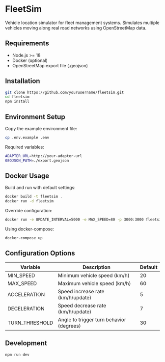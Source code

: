 # FleetSim

Vehicle location simulator for fleet management systems. Simulates multiple vehicles moving along real road networks using OpenStreetMap data.

## Requirements

- Node.js >= 18
- Docker (optional)
- OpenStreetMap export file (.geojson)

## Installation

```bash
git clone https://github.com/yourusername/fleetsim.git
cd fleetsim
npm install
```

## Environment Setup
Copy the example environment file:

```bash
cp .env.example .env
```

Required variables:

```bash
ADAPTER_URL=http://your-adapter-url
GEOJSON_PATH=./export.geojson
```

## Docker Usage
Build and run with default settings:

```bash
docker build -t fleetsim .
docker run -d fleetsim
```

Override configuration:

```bash
docker run -e UPDATE_INTERVAL=5000 -e MAX_SPEED=80 -p 3000:3000 fleetsim
```

Using docker-compose:

```bash
docker-compose up
```

## Configuration Options

| Variable         | Description                             | Default |
| ---------------- | --------------------------------------- | ------- |
| MIN_SPEED        | Minimum vehicle speed (km/h)            | 20      |
| MAX_SPEED        | Maximum vehicle speed (km/h)            | 60      |
| ACCELERATION     | Speed increase rate (km/h/update)       | 5       |
| DECELERATION     | Speed decrease rate (km/h/update)       | 7       |
| TURN_THRESHOLD   | Angle to trigger turn behavior (degrees)| 30      |

## Development

```bash
npm run dev
```
